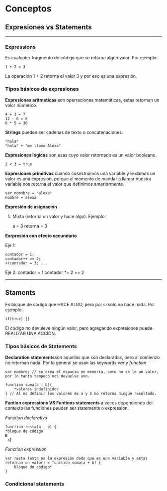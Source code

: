 # Conceptos 

## Expresiones vs Statements 
---

### Expressions

Es cualquier fragmento de código que se retorna algún valor. Por ejemplo:

    1 + 2 = 3

La operación 1 + 2 retorna el valor 3 y por eso es una expresión.


### Tipos básicos de expresiones

**Expresiones aritmeticas** son operraciones matemáticas, estas retornan un valor númerico. 

    4 + 3 = 7
    12 - 6 = 6
    6 * 5 = 30

**Strings** pueden ser cadenas de texto o concatenaciones.

    "hola"
    "hola" + "me llamo Alexa"

**Expresiones lógicas** son esas cuyo valor retornado es un valor booleano.

    2 < 3 = true
    
**Expresiones primitivas** cuando cosnstruimos una variable y le damos un valor es una expresion, porque al momento de mandar a llamar nuestra variable nos retorna el valor que definimos anteriormente.

    var nomnbre = "alexa"
    nombre = alexa

**Expresión de asignación**
1. Mixta (retorna un valor y hace algo). Ejemplo:

    a = 3 
    retorna = 3

**Exrpresión con efecto secundario**
 
 Eje 1:

    contador = 1;
    contador++ == 2;
    ++contador = 3; ...

Eje 2:
    contador = 1
    contador *= 2 == 2

---

## Staments
Es bloque de código que HACE ALGO, pero por si solo no hace nada. Por ejemplo:

    if(true) {}

El código no devuleve ningún valor, pero agregando expresiones puede REALIZAR UNA ACCIÓN.

### Tipos básicos de Statements

**Declaration statements**son aquellas que son declaradas, pero al comienzo no retornan nada. Por lo general se usan las keywords *var* y *function*

    var nombre; // se crea el espacio en memoria, pero no se le un valor, por lo tanto tampoco nos devuelve uno.

    function suma(a - b){ 
        *valores indefinidos 
    } // Al no definir los valores de a y b no retorna ningún resultado.

**Funtion expressions VS Funtions statements** a veces dependiendo del contexto las funciones peuden ser statements o expression.

*Function declarativa*

    function resta(a - b) {
    *bloque de código
    B 
     s}

*Function expression*

    var resta (esta es la expresión dado que es una variable y estas retornan un valor) = function suma(a + b) {
        bloque de código*
    }

### Condicional statements
